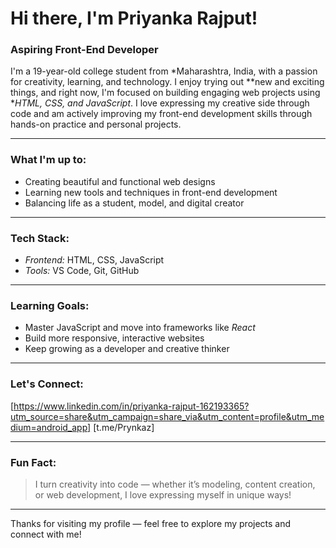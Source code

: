 # Hi there, I'm Priyanka Rajput!

### Aspiring Front-End Developer

I'm a 19-year-old college student from *Maharashtra, India, with a passion for creativity, learning, and technology. I enjoy trying out **new and exciting things, and right now, I'm focused on building engaging web projects using **HTML, CSS, and JavaScript*. I love expressing my creative side through code and am actively improving my front-end development skills through hands-on practice and personal projects.

---

### What I'm up to:
- Creating beautiful and functional web designs
- Learning new tools and techniques in front-end development
- Balancing life as a student, model, and digital creator

---

### Tech Stack:
- *Frontend:* HTML, CSS, JavaScript
- *Tools:* VS Code, Git, GitHub

---

### Learning Goals:
- Master JavaScript and move into frameworks like *React*
- Build more responsive, interactive websites
- Keep growing as a developer and creative thinker

---

### Let's Connect:
[https://www.linkedin.com/in/priyanka-rajput-162193365?utm_source=share&utm_campaign=share_via&utm_content=profile&utm_medium=android_app] 
[t.me/Prynkaz] 


---

### Fun Fact:
> I turn creativity into code — whether it’s modeling, content creation, or web development, I love expressing myself in unique ways!

---

Thanks for visiting my profile — feel free to explore my projects and connect with me!

